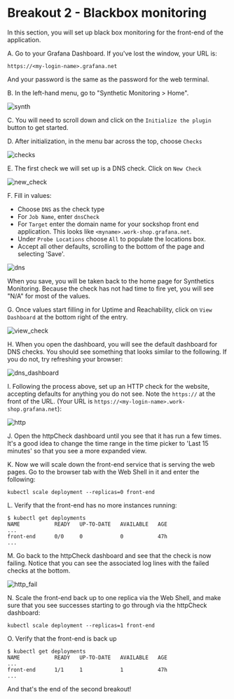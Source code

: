 
# Breakout 2 - Blackbox monitoring

In this section, you will set up black box monitoring for the front-end of the application.

A. Go to your Grafana Dashboard. If you've lost the window, your URL is:

```
https://<my-login-name>.grafana.net
```

And your password is the same as the password for the web terminal.

B. In the left-hand menu, go to "Synthetic Monitoring > Home".

![synth](images/image5.png)


C. You will need to scroll down and click on the `Initialize the plugin` button to get started.


D. After initialization, in the menu bar across the top, choose `Checks`

![checks](images/image6.png)

E. The first check we will set up is a DNS check. Click on `New Check`

![new_check](images/image7.png)


F. Fill in values:
- Choose `DNS` as the check type
- For `Job Name`, enter `dnsCheck`
- For `Target` enter the domain name for your sockshop front end application. This looks like `<myname>.work-shop.grafana.net`.
- Under `Probe Locations` choose `All` to populate the locations box.
- Accept all other defaults, scrolling to the bottom of the page and selecting 'Save'.

![dns](images/image8.png)

When you save, you will be taken back to the home page for Synthetics Monitoring. Because the check has not had time to fire yet, you will see "N/A" for most of the values.

G. Once values start filling in for Uptime and Reachability, click on `View Dashboard` at the bottom right of the entry.

![view_check](images/image9.png)

H. When you open the dashboard, you will see the default dashboard for DNS checks. You should see something that looks similar to the following. If you do not, try refreshing your browser:

![dns_dashboard](images/image10.png)

I. Following the process above, set up an HTTP check for the website, accepting defaults for anything you do not see. Note the `https://` at the front of the URL. (Your URL is `https://<my-login-name>.work-shop.grafana.net`):

![http](images/image11.png)

J. Open the httpCheck dashboard until you see that it has run a few times. It's a good idea to change the time range in the time picker to 'Last 15 minutes' so that you see a more expanded view.

K. Now we will scale down the front-end service that is serving the web pages. Go to the browser tab with the Web Shell in it and enter the following:

```shell
kubectl scale deployment --replicas=0 front-end
```

L. Verify that the front-end has no more instances running:

```shell
$ kubectl get deployments
NAME           READY   UP-TO-DATE   AVAILABLE   AGE
...
front-end      0/0     0            0           47h
...
```

M. Go back to the httpCheck dashboard and see that the check is now failing. Notice that you can see the associated log lines with the failed checks at the bottom.

![http_fail](images/image12.png)

N. Scale the front-end back up to one replica via the Web Shell, and make sure that you see successes starting to go through via the httpCheck dashboard:

```shell
kubectl scale deployment --replicas=1 front-end
```

O. Verify that the front-end is back up

```shell
$ kubectl get deployments
NAME           READY   UP-TO-DATE   AVAILABLE   AGE
...
front-end      1/1     1            1           47h
...
```

And that's the end of the second breakout!